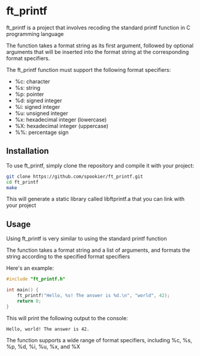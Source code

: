 
# ft_printf

ft_printf is a project that involves recoding the standard printf function in C programming language

The function takes a format string as its first argument, followed by optional arguments that will be inserted into the format string at the corresponding format specifiers.


The ft_printf function must support the following format specifiers:

- %c: character
- %s: string
- %p: pointer
- %d: signed integer
- %i: signed integer
- %u: unsigned integer
- %x: hexadecimal integer (lowercase)
- %X: hexadecimal integer (uppercase)
- %%: percentage sign


## Installation

To use ft_printf, simply clone the repository and compile it with your project:

```bash
git clone https://github.com/spookier/ft_printf.git
cd ft_printf
make
```
This will generate a static library called libftprintf.a that you can link with your project


## Usage

Using ft_printf is very similar to using the standard printf function

The function takes a format string and a list of arguments, and formats the string according to the specified format specifiers

Here's an example:

```c
#include "ft_printf.h"

int main() {
    ft_printf("Hello, %s! The answer is %d.\n", "world", 42);
    return 0;
}
```

This will print the following output to the console:
```
Hello, world! The answer is 42.
```

The function supports a wide range of format specifiers, including %c, %s, %p, %d, %i, %u, %x, and %X
